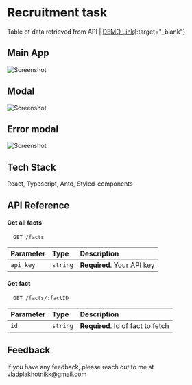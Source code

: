 # Recruitment task

Table of data retrieved from API | [DEMO Link](https://test-inovatica.vercel.app/){:target="\_blank"}

## Main App

![Screenshot](https://snipboard.io/pGJLEf.jpg)

## Modal

![Screenshot](https://snipboard.io/UT9iua.jpg)

## Error modal

![Screenshot](https://snipboard.io/BNHEJ8.jpg)

## Tech Stack

React, Typescript, Antd, Styled-components

## API Reference

#### Get all facts

```http
  GET /facts
```

| Parameter | Type     | Description                |
| :-------- | :------- | :------------------------- |
| `api_key` | `string` | **Required**. Your API key |

#### Get fact

```http
  GET /facts/:factID
```

| Parameter | Type     | Description                       |
| :-------- | :------- | :-------------------------------- |
| `id`      | `string` | **Required**. Id of fact to fetch |

## Feedback

If you have any feedback, please reach out to me at vladplakhotnikk@gmail.com
